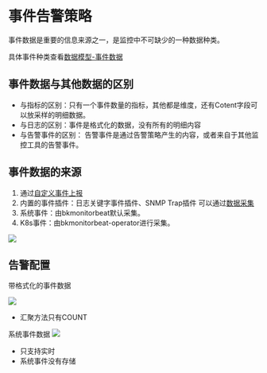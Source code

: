 # 事件告警策略

事件数据是重要的信息来源之一，是监控中不可缺少的一种数据种类。

具体事件种类查看[数据模型-事件数据](../../Architecture/datamodule.md)

## 事件数据与其他数据的区别

* 与指标的区别：只有一个事件数量的指标，其他都是维度，还有Cotent字段可以放采样的明细数据。
* 与日志的区别：事件是格式化的数据，没有所有的明细内容
* 与告警事件的区别： 告警事件是通过告警策略产生的内容，或者来自于其他监控工具的告警事件。

## 事件数据的来源

1. 通过[自定义事件上报](../integrations-events/custom_events_http.md)
2. 内置的事件插件：日志关键字事件插件、SNMP Trap插件  可以通过[数据采集](../../ProductFeatures/integrations-metrics/collect_tasks.md)
3. 系统事件：由bkmonitorbeat默认采集。
4. K8s事件：由bkmonitorbeat-operator进行采集。

![](media/16618621380322.jpg)


## 告警配置

带格式化的事件数据

![](media/16618622357227.jpg)

* 汇聚方法只有COUNT


系统事件数据
![](media/16618623494745.jpg)

* 只支持实时
* 系统事件没有存储


